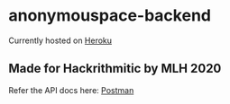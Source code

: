 # anonymouspace-backend

Currently hosted on [Heroku](https://anonymouspace.herokuapp.com/)

## Made for Hackrithmitic by MLH 2020

Refer the API docs here:
[Postman](https://documenter.getpostman.com/view/11026000/TVRrVQaD)
